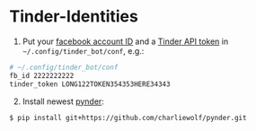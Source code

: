 # Tinder-Identities

1. Put your [facebook account ID](https://findmyfbid.com/) and a [Tinder API token](https://github.com/pwntrik/facebook_app_token) in `~/.config/tinder_bot/conf`, e.g.:

```bash
# ~/.config/tinder_bot/conf
fb_id 2222222222
tinder_token LONG122TOKEN354353HERE34343
```
2. Install newest [pynder](https://github.com/charliewolf/pynder):
```
$ pip install git+https://github.com/charliewolf/pynder.git
```
